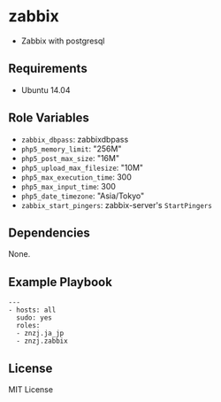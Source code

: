 # zabbix

- Zabbix with postgresql

## Requirements

- Ubuntu 14.04

## Role Variables

- `zabbix_dbpass`: zabbixdbpass
- `php5_memory_limit`: "256M"
- `php5_post_max_size`: "16M"
- `php5_upload_max_filesize`: "10M"
- `php5_max_execution_time`: 300
- `php5_max_input_time`: 300
- `php5_date_timezone`: "Asia/Tokyo"
- `zabbix_start_pingers`: zabbix-server's `StartPingers`

## Dependencies

None.

## Example Playbook

    ---
    - hosts: all
      sudo: yes
      roles:
      - znzj.ja_jp
      - znzj.zabbix

## License

MIT License
